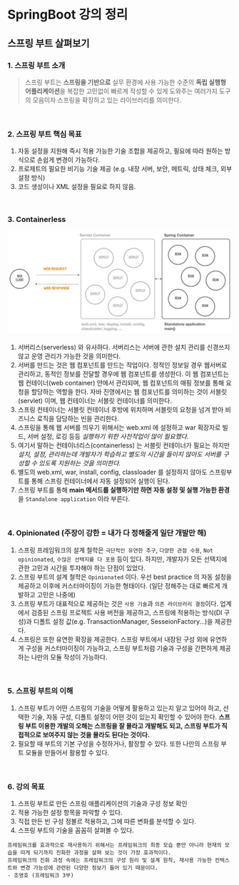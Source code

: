 # SpringBoot 강의 정리


## 스프링 부트 살펴보기

### 1. 스프링 부트 소개

> 스프링 부트는 **스프링을 기반으로** 실무 환경에 사용 가능한 수준의 **독립 실행형 어플리케이션**을 복잡한 고민없이 빠르게 
  작성할 수 있게 도와주는 여러가지 도구의 모음이자 스프링을 확장하고 있는 라이브러리를 의미한다. 

<br>

### 2. 스프링 부트 핵심 목표

1. 자동 설정을 지원해 즉시 적용 가능한 기술 조합을 제공하고, 필요에 따라 원하는 방식으로 손쉽게 변경이 가능하다.
2. 프로제트의 필요한 비기능 기술 제공 (e.g. 내장 서버, 보안, 메트릭, 상태 체크, 외부 설정 방식)
3. 코드 생성이나 XML 설정을 필요로 하지 않음.

<br>

### 3. Containerless

![img.png](images/img.png)

1. 서버리스(serverless) 와 유사하다. 서버리스는 서버에 관한 설치 관리를 신경쓰지 않고 운영 관리가 가능한 것을 의미한다.
2. 서버를 만드는 것은 웹 컴포넌트를 만드는 작업이다. 정적인 정보일 경우 웹서버로 관리하고, 동적인 정보를 전달할 경우에 웹 컴포넌트를 생성한다.
이 웹 컴포넌트는 웹 컨테이너(web container) 안에서 관리되며, 웹 컴포넌트의 매핑 정보를 통해 요청을 할당하는 역할을 한다. 
  자바 진영에서는 웹 컴포넌트를 의미하는 것이 서블릿(servlet) 이며, 웹 컨테이너는 서블릿 컨테이너를 의미한다.
3. 스프링 컨테이너는 서블릿 컨테이너 후방에 위치하며 서블릿의 요청을 넘겨 받아 비즈니스 로직을 담당하는 빈을 관리한다. 
4. 스프링을 통해 웹 서버를 띄우기 위해서는 web.xml 에 설정하고 war 확장자로 빌드, 서버 설정, 로깅 등등 _실행하기 위한 사전작업이 많이 필요했다._
5. 여기서 말하는 컨테이너리스(containerless) 는 서블릿 컨테이너가 필요는 하지만 _설치, 설정, 관리하는데 개발자가 학습하고 별도의 시간을 들이지 않아도 서버를
  구성할 수 있도록 지원하는 것을 의미한다._
6. 별도의 web.xml, war, install, config, classloader 를 설정하지 않아도 스프링부트를 통해 스프링 컨테이너에서 자동 설정되어 실행이 된다.
7. 스프링 부트를 통해 **main 메서드를 실행하기만 하면 자동 설정 및 실행 가능한 환경**을 `Standalone application` 이라 부른다.

<br>

### 4. Opinionated (주장이 강한 = 내가 다 정해줄게 일단 개발만 해)

1. 스프링 프레임워크의 설계 철학은 `극단적인 유연한 추구`, `다양한 관점 수용`, `Not opinionated`, `수많은 선택지를 다 포용` 등이 있다. 
   하지만, 개발자가 모든 선택지에 관한 고민과 시간을 투자해야 하는 단점이 있었다.
2. 스프링 부트의 설계 철학은 `Opinionated` 이다. 우선 best practice 의 자동 설정을 제공하고 이후에 커스터마이징이 가능한 형태이다.
   (일단 정해주는 대로 빠르게 개발하고 고민은 나중에)
3. 스프링 부트가 대표적으로 제공하는 것은 `사용 기술`과 `의존 라이브러리 결정`이다. 업계에서 검증된 스프링 프로젝트 사용 버전을 제공하고,
   스프링에 적용하는 방식(DI 구성)과 디폴트 설정 값(e.g. TransactionManager, SesseionFactory...)을 제공한다.
4. 스프링은 또한 유연한 확장을 제공한다. 스프링 부트에서 내장된 구성 외에 유연하게 구성을 커스터마이징이 가능하고,
   스프링 부트처럼 기술과 구성을 간편하게 제공하는 나만의 모듈 작성이 가능하다.

<br>

### 5. 스프링 부트의 이해

1. 스프링 부트가 어떤 스프링의 기술을 어떻게 활용하고 있는지 알고 있어야 하고, 선택한 기술, 자동 구성, 디폴트 설정이 어떤 것이 있는지 확인할 수 있어야 한다.
   **스프링 부트 이용한 개발의 오해는 스프링을 잘 몰라고 개발해도 되고, 스프링 부트가 직접적으로 보여주지 않는 것을 몰라도 된다는 것이다.**
2. 필요할 때 부트의 기본 구성을 수정하거나, 활장할 수 있다. 또한 나만의 스프링 부트 모듈을 만들어서 활용할 수 있다.

<br>


### 6. 강의 목표

1. 스프링 부트로 만든 스프링 애플리케이션의 기술과 구성 정보 확인
2. 적용 가능한 설정 항목을 파악할 수 있다.
3. 직접 만든 빈 구성 정볼르 적용하고, 그에 따른 변화를 분석할 수 있다.
4. 스프링 부트의 기술을 꼼꼼히 살펴볼 수 있다.

```
프레임워크를 효과적으로 재사용하기 위해서는 프레임워크의 최종 모습 뿐만 아니라 현재의 모습을 띠게 되기까지 진화한 과정을 살펴 보는 것이 가장 효과적이다.
프레임워크의 진화 과정 속에는 프레임워크의 구성 원리 및 설계 원칙, 재사용 가능한 컨텍스트와 변경 가능성에 관련된 다양한 정보가 들어 있기 때문이다.
- 조영호 (프레임워크 3부)
```

<br>

